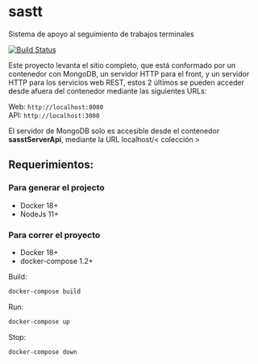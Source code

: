 # sastt
Sistema de apoyo al seguimiento de trabajos terminales


[![Build Status](https://travis-ci.org/LuisEGR/sastt.svg?branch=master)](https://travis-ci.org/LuisEGR/sastt)


Este proyecto levanta el sitio completo, que está conformado por un contenedor con MongoDB, un servidor HTTP para el front, y un servidor HTTP para los servicios web REST, estos 2 últimos se pueden acceder desde afuera del contenedor mediante las siguientes URLs:

Web: `http://localhost:8080`    
API: `http://localhost:3000`   

El servidor de MongoDB solo es accesible desde el contenedor **sasstServerApi**, mediante la URL localhost/< colección >


## Requerimientos:

### Para generar el projecto
* Docker 18+
* NodeJs 11+

### Para correr el proyecto
* Docker 18+
* docker-compose 1.2+


Build:
```bash
docker-compose build
```

Run:
```bash
docker-compose up
```

Stop:
```bash
docker-compose down
```